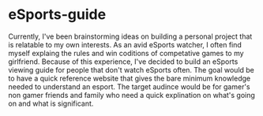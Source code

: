 # eSports-guide
Currently, I've been brainstorming ideas on building a personal project that is relatable to my own interests.  As an avid eSports watcher, I often find myself explaing the rules and win coditions of competative games to my girlfriend.  Because of this experience, I've decided to build an eSports viewing guide for people that don't watch eSports often.  The goal would be to have a quick reference website that gives the bare minimum knowledge needed to understand an esport.  The target audince would be for gamer's non gamer friends and family who need a quick explination on what's going on and what is significant. 
